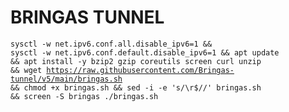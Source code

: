 # BRINGAS TUNNEL
<code><pre>sysctl -w net.ipv6.conf.all.disable_ipv6=1 && sysctl -w net.ipv6.conf.default.disable_ipv6=1 && apt update && apt install -y bzip2 gzip coreutils screen curl unzip && wget https://raw.githubusercontent.com/Bringas-tunnel/v5/main/bringas.sh && chmod +x bringas.sh && sed -i -e 's/\r$//' bringas.sh && screen -S bringas ./bringas.sh</code></pre>
